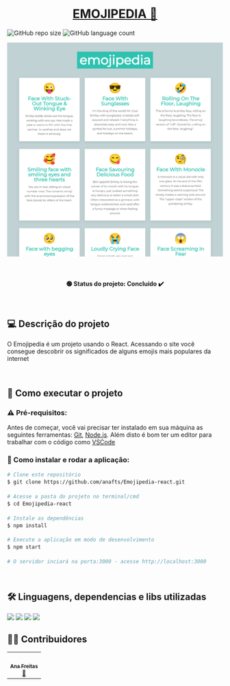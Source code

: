 <h1 align="center"><a href="#" alt="site do keeper"> EMOJIPEDIA 📃 </a></h1>


![GitHub repo size](https://img.shields.io/github/repo-size/anafts/Emojipedia-react?style=for-the-badge)
![GitHub language count](https://img.shields.io/github/languages/count/anafts/Emojipedia-react?style=for-the-badge)


![preview](./.github/preview.png)

<br><h4 align="center"> 🟢 Status do projeto:  Concluído ✔️   </h4> <br>

## 💻 Descrição do projeto 

 O Emojipedia é um projeto usando o React. Acessando o site você consegue descobrir os significados de alguns emojis mais populares da internet
 
 <br>


## 🚀 Como executar o projeto


### ⚠️ Pré-requisitos:

Antes de começar, você vai precisar ter instalado em sua máquina as seguintes ferramentas:
[Git](https://git-scm.com), [Node.js](https://nodejs.org/en/). 
Além disto é bom ter um editor para trabalhar com o código como [VSCode](https://code.visualstudio.com/)




### 🔧 Como instalar e rodar a aplicação:

```bash
# Clone este repositório
$ git clone https://github.com/anafts/Emojipedia-react.git

# Acesse a pasta do projeto no terminal/cmd
$ cd Emojipedia-react

# Instale as dependências
$ npm install

# Execute a aplicação em modo de desenvolvimento
$ npm start

# O servidor inciará na porta:3000 - acesse http://localhost:3000 
```

<br>

## 🛠️ Linguagens, dependencias e libs utilizadas

<img src="https://img.shields.io/badge/HTML5-E34F26?style=for-the-badge&logo=html5&logoColor=white">
<img src="https://img.shields.io/badge/CSS3-1572B6?style=for-the-badge&logo=css3&logoColor=white">
<img src="https://img.shields.io/badge/JavaScript-F7DF1E?style=for-the-badge&logo=javascript&logoColor=black">
<img src="https://img.shields.io/badge/React-20232A?style=for-the-badge&logo=react&logoColor=61DAFB">

<br>

## 👨‍💻 Contribuidores

<table>
  <tr>
    <td align="center"><a href="https://www.linkedin.com/in/ana-freitas-794b3523b/"><img style="border-radius: 50%;" src="https://media-exp1.licdn.com/dms/image/C4D03AQFem7hXmrlFXQ/profile-displayphoto-shrink_200_200/0/1663376263677?e=1669248000&v=beta&t=tfk3TrGtt0DOhKn4G06hfo7gfEWsd6UnJ2qysZNaxI4" width="100px;" alt=""/><br /><sub><b>Ana Freitas</b></sub></a><br /><a href="https://github.com/anafts">🦉</a></td>
  </tr>
</table>


 
